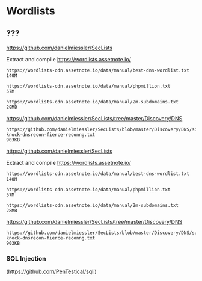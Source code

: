 # Wordlists

## ???

https://github.com/danielmiessler/SecLists


Extract and compile https://wordlists.assetnote.io/

	https://wordlists-cdn.assetnote.io/data/manual/best-dns-wordlist.txt
	140M
	
	https://wordlists-cdn.assetnote.io/data/manual/phpmillion.txt
	57M
	
	https://wordlists-cdn.assetnote.io/data/manual/2m-subdomains.txt
	28MB
	
	
	
https://github.com/danielmiessler/SecLists/tree/master/Discovery/DNS

	https://github.com/danielmiessler/SecLists/blob/master/Discovery/DNS/sortedcombined-knock-dnsrecon-fierce-reconng.txt
	903KB
	
https://github.com/danielmiessler/SecLists


Extract and compile https://wordlists.assetnote.io/

	https://wordlists-cdn.assetnote.io/data/manual/best-dns-wordlist.txt
	140M
	
	https://wordlists-cdn.assetnote.io/data/manual/phpmillion.txt
	57M
	
	https://wordlists-cdn.assetnote.io/data/manual/2m-subdomains.txt
	28MB
	
	
	
https://github.com/danielmiessler/SecLists/tree/master/Discovery/DNS

	https://github.com/danielmiessler/SecLists/blob/master/Discovery/DNS/sortedcombined-knock-dnsrecon-fierce-reconng.txt
	903KB



### SQL Injection
(https://github.com/PenTestical/sqli)

